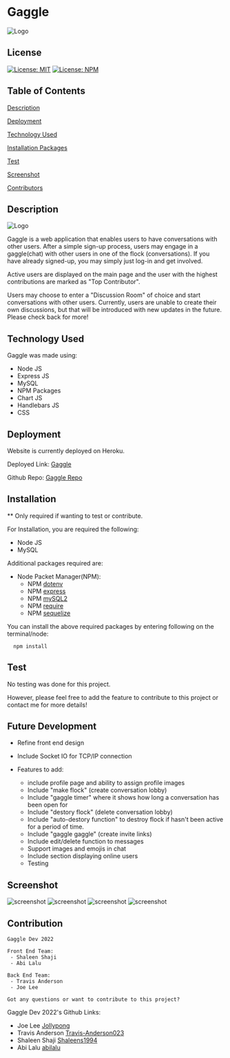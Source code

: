 # Gaggle
![Logo](./public/IMG/logo(2).png)
## License
  [![License: MIT](https://img.shields.io/badge/License-MIT-yellow.svg)](https://opensource.org/licenses/MIT)
  [![License: NPM](https://img.shields.io/badge/License-NPM-blue.svg)](https://docs.npmjs.com/policies/npm-license)

## Table of Contents

[Description](#description)

[Deployment](#deployment)

[Technology Used](#technology-used)

[Installation Packages](#installation)

[Test](#test)

[Screenshot](#screenshot)

[Contributors](#contributors)

## Description
![Logo](./public/IMG/logo-transparent.png)

Gaggle is a web application that enables users to have conversations with other users. After a simple sign-up process, users may engage in a gaggle(chat) with other users in one of the flock (conversations). If you have already signed-up, you may simply just log-in and get involved. 

Active users are displayed on the main page and the user with the highest contributions are marked as "Top Contributor". 

Users may choose to enter a "Discussion Room" of choice and start conversations with other users. Currently, users are unable to create their own discussions, but that will be introduced with new updates in the future. Please check back for more! 

## Technology Used
Gaggle was made using: 
- Node JS 
- Express JS 
- MySQL 
- NPM Packages
- Chart JS
- Handlebars JS 
- CSS 

## Deployment

Website is currently deployed on Heroku. 

Deployed Link: [Gaggle](https://gagglechat.herokuapp.com/)

Github Repo: [Gaggle Repo](https://github.com/jollypong/Gaggle)

## Installation
  ** Only required if wanting to test or contribute.  

  For Installation, you are required the following:
  - Node JS 
  - MySQL 
  
  Additional packages required are: 
  - Node Packet Manager(NPM):
    - NPM [dotenv](https://www.npmjs.com/package/dotenv)
    - NPM [express](https://www.npmjs.com/package/express)
    - NPM [mySQL2](https://www.npmjs.com/package/mysql2)
    - NPM [require](https://www.npmjs.com/package/require)
    - NPM [sequelize](https://www.npmjs.com/package/sequelize)

  You can install the above required packages by entering following on the terminal/node:
  ```
    npm install
  ```
## Test
No testing was done for this project. 

However, please feel free to add the feature to contribute to this project or contact me for more details!

## Future Development 
- Refine front end design 

- Include Socket IO for TCP/IP connection 

- Features to add: 
  - include profile page and ability to assign profile images
  - Include "make flock" (create conversation lobby)
  - Include "gaggle timer" where it shows how long a conversation has been open for
  - Include "destory flock" (delete conversation lobby)
  - Include "auto-destory function" to destroy flock if hasn't been active for a period of time. 
  - Include "gaggle gaggle" (create invite links) 
  - Include edit/delete function to messages
  - Support images and emojis in chat
  - Include section displaying online users
  - Testing

## Screenshot

![screenshot](./public/IMG/home.png)
![screenshot](./public/IMG/login.png)
![screenshot](./public/IMG/signup.png)
![screenshot](./public/IMG/gaggle.png)

## Contribution

    Gaggle Dev 2022

    Front End Team: 
     - Shaleen Shaji
     - Abi Lalu

    Back End Team: 
     - Travis Anderson
     - Joe Lee

    Got any questions or want to contribute to this project? 

Gaggle Dev 2022's Github Links: 

  - Joe Lee [Jollypong](https//:github.com/Jollypong) 
  - Travis Anderson [Travis-Anderson023](https://github.com/Travis-Anderson023)
  - Shaleen Shaji [Shaleens1994](https://github.com/Shaleens1994)
  - Abi Lalu [abilalu](https://github.com/abilalu)

## 